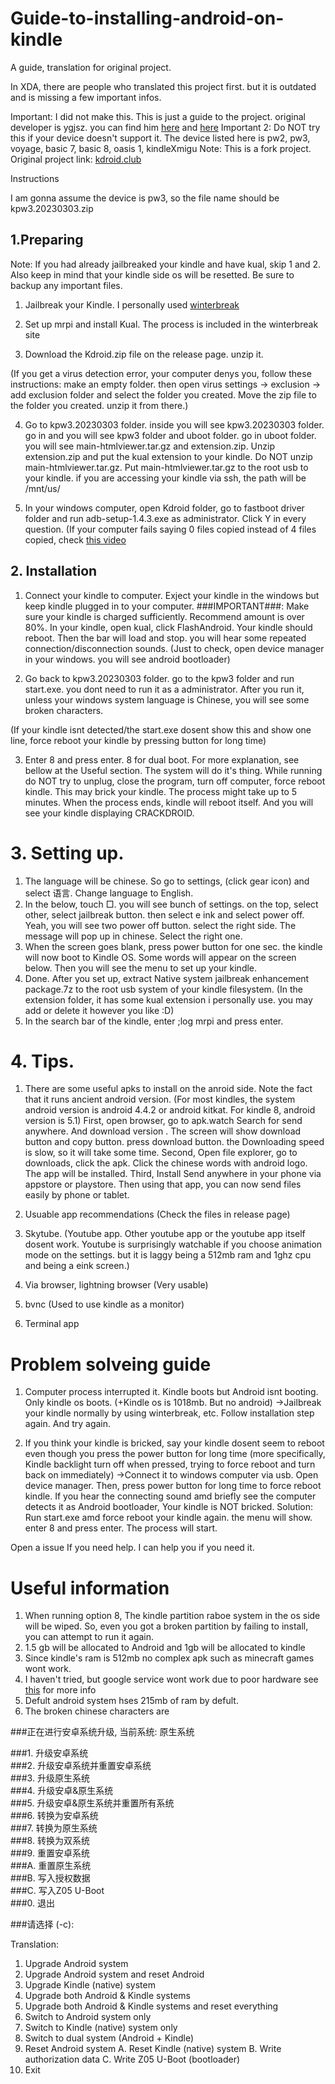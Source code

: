 # Guide-to-installing-android-on-kindle
A guide, translation for original project.



In XDA, there are people who translated this project first. but it is outdated and is missing a few important infos.

Important: I did not make this. This is just a guide to the project. original developer is ygjsz. you can find him [here](https://space.bilibili.com/33072537/upload/opus) and [here](https://github.com/ygjsz)
Important 2: Do NOT try this if your device doesn't support it. The device listed here is
pw2, pw3, voyage, basic 7, basic 8, oasis 1, kindleXmigu 
Note: This is a fork project. Original project link: [kdroid.club](http://kdroid.club/)



Instructions

I am gonna assume the device is pw3, so the file name should be kpw3.20230303.zip

## 1.Preparing 

Note: If you had already jailbreaked your kindle and have kual, skip 1 and 2. Also keep in mind that your kindle side os will be resetted. Be sure to backup any important files.

1. Jailbreak your Kindle. I personally used [winterbreak](https://kindlemodding.org/jailbreaking/WinterBreak/)
2. Set up mrpi and install Kual. The process is included in the winterbreak site

3. Download the Kdroid.zip file on the release page. unzip it.

(If you get a virus detection error, your computer denys you, follow these instructions: make an empty folder. then open virus settings -> exclusion -> add exclusion folder and select the folder you created. Move the zip file to the folder you created. unzip it from there.)

4. Go to kpw3.20230303 folder. inside you will see kpw3.20230303 folder. go in and you will see kpw3 folder and uboot folder. go in uboot folder. you will see main-htmlviewer.tar.gz and extension.zip.  Unzip extension.zip and put the kual extension to your kindle. Do NOT unzip main-htmlviewer.tar.gz. Put main-htmlviewer.tar.gz to the root usb to your kindle. if you are accessing your kindle via ssh, the path will be /mnt/us/

5. In your windows computer, open Kdroid folder, go to fastboot driver folder and run adb-setup-1.4.3.exe as administrator. Click Y in every question.
(If your computer fails saying 0 files copied instead of 4 files copied, check [this video](https://www.youtube.com/watch?v=31DiGhjnUxw&t=00s)

## 2. Installation 

1. Connect your kindle to computer. Exject your kindle in the windows but keep kindle plugged in to your computer.
###IMPORTANT###: Make sure your kindle is charged sufficiently. Recommend amount is over 80%.
In your kindle, open kual, click FlashAndroid. Your kindle should reboot. Then the bar will load and stop. you will hear some repeated connection/disconnection sounds.
(Just to check, open device manager in your windows. you will see android bootloader)

2. Go back to kpw3.20230303 folder. go to the kpw3 folder and run start.exe. you dont need to run it as a administrator. After you run it, unless your windows system language is Chinese, you will see some broken characters.

(If your kindle isnt detected/the start.exe dosent show this and show one line, force reboot your kindle by pressing button for long time)

3. Enter 8 and press enter. 8 for dual boot. For more explanation,  see bellow at the Useful section. The system will do it's thing. While running do NOT try to unplug, close the program, turn off computer, force reboot kindle. This may brick your kindle. The process might take up to 5 minutes. When the process ends, kindle will reboot itself. And you will see your kindle displaying CRACKDROID. 

# 3. Setting up. 

1. The language will be chinese. So go to settings, (click gear icon) and select 语言. Change language to English.
2. In the below, touch □. you will see bunch of settings. on the top, select other, select jailbreak button. then select e ink and select power off.
Yeah, you will see two power off button. select the right side. The message will pop up in chinese. Select the right one.
3. When the screen goes blank, press power button for one sec. the kindle will now boot to Kindle OS. Some words will appear on the screen below. Then you will see the menu to set up your kindle.
4. Done. After you set up, extract Native system jailbreak enhancement package.7z to the root usb system of your kindle filesystem. (In the extension folder, it has some kual extension i personally use. you may add or delete it however you like :D)
5. In the search bar of the kindle, enter ;log mrpi and press enter.

# 4. Tips.

1. There are some useful apks to install on the anroid side. Note the fact that it runs ancient android version.  (For most kindles, the system android version is android 4.4.2 or android kitkat. For kindle 8, android version is 5.1)
First, open browser, go to apk.watch Search for send anywhere. And download version  . The screen will show download button and copy button. press download button. the Downloading speed is slow, so it will take some time.
Second, Open file explorer, go to downloads, click the apk. Click the chinese words with android logo. The app will be installed.
Third, Install Send anywhere in your phone via appstore or playstore. Then using that app, you can now send files easily by phone or tablet.

2. Usuable app recommendations
(Check the files in release page)
1. Skytube. (Youtube app. Other youtube app or the youtube app itself dosent work. Youtube is surprisingly watchable if you choose animation mode on the settings. but it is laggy being a 512mb ram and 1ghz cpu and being a eink screen.)
2. Via browser, lightning browser (Very usable)
3. bvnc (Used to use kindle as a monitor)
4. Terminal app


# Problem solveing guide
1. Computer process interrupted it. Kindle boots but Android isnt booting. Only kindle os boots. (+Kindle os is 1018mb. But no android)
->Jailbreak your kindle normally by using winterbreak, etc. Follow installation step again. And try again.

2. If you think your kindle is bricked, say your kindle dosent seem to reboot even though you press the power button for long time (more specifically, Kindle backlight turn off when pressed, trying to force reboot and turn back on immediately)
->Connect it to windows computer via usb. Open device manager. Then, press power button for long time to force reboot kindle. If you hear the connecting sound amd briefly see the computer detects it as Android bootloader, Your kindle is NOT bricked. Solution: Run start.exe amd force reboot your kindle again. the menu will show. enter 8 and press enter. The process will start.


Open a issue If you need help. I can help you if you need it.
# Useful information 
1. When running option 8, The kindle partition raboe system in the os side will be wiped. So, even you got a broken partition by failing to install, you can attempt to run it again.
2. 1.5 gb will be allocated to Android and 1gb will be allocated to kindle
3. Since kindle's ram is 512mb no complex apk such as minecraft games wont work.
4. I haven't tried, but google service wont work due to poor hardware see [this]( ) for more info
5. Defult android system hses 215mb of ram by defult.
6. The broken chinese characters are

 ###正在进行安卓系统升级, 当前系统: 原生系统

 ###1. 升级安卓系统   
 ###2. 升级安卓系统并重置安卓系统   
 ###3. 升级原生系统   
 ###4. 升级安卓&原生系统   
 ###5. 升级安卓&原生系统并重置所有系统   
 ###6. 转换为安卓系统   
 ###7. 转换为原生系统   
 ###8. 转换为双系统   
 ###9. 重置安卓系统   
  ###A. 重置原生系统   
  ###B. 写入授权数据   
  ###C. 写入Z05 U-Boot       
 ###0. 退出   
    
###请选择 (-c):

Translation:

1. Upgrade Android system
2. Upgrade Android system and reset Android
3. Upgrade Kindle (native) system
4. Upgrade both Android & Kindle systems
5. Upgrade both Android & Kindle systems and reset everything
6. Switch to Android system only
7. Switch to Kindle (native) system only
8. Switch to dual system (Android + Kindle)
9. Reset Android system
A. Reset Kindle (native) system
B. Write authorization data
C. Write Z05 U-Boot (bootloader)
0. Exit
